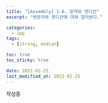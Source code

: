 ```yaml
---
title: "[Assembly] 1-6. 문자와 엔디안"
excerpt: "변문자와 엔디안에 대해 알아본다."

categories:
  - cpp
tags:
  - [string, endian]

toc: true
toc_sticky: true

date: 2022-02-25
last_modified_at: 2022-02-25
---
```


작성중